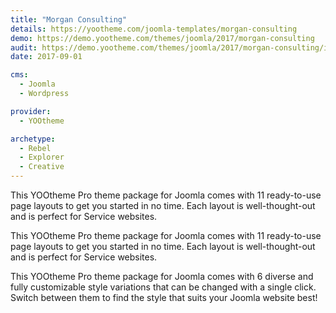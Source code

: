 ```yaml
---
title: "Morgan Consulting"
details: https://yootheme.com/joomla-templates/morgan-consulting
demo: https://demo.yootheme.com/themes/joomla/2017/morgan-consulting
audit: https://demo.yootheme.com/themes/joomla/2017/morgan-consulting/index.php/journal
date: 2017-09-01

cms: 
  - Joomla
  - Wordpress

provider:
  - YOOtheme

archetype:
  - Rebel
  - Explorer
  - Creative
---
```


This YOOtheme Pro theme package for Joomla comes with 11 ready-to-use page layouts to get you started in no time. Each layout is well-thought-out and is perfect for Service websites.

This YOOtheme Pro theme package for Joomla comes with 11 ready-to-use page layouts to get you started in no time. Each layout is well-thought-out and is perfect for Service websites.

This YOOtheme Pro theme package for Joomla comes with 6 diverse and fully customizable style variations that can be changed with a single click. Switch between them to find the style that suits your Joomla website best!
